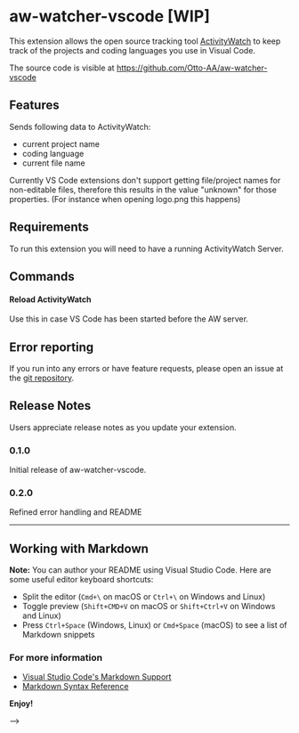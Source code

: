# aw-watcher-vscode [WIP]

This extension allows the open source tracking tool [ActivityWatch](http://activitywatch.net/) to keep track of the projects and coding languages you use in Visual Code.

The source code is visible at https://github.com/Otto-AA/aw-watcher-vscode

## Features

Sends following data to ActivityWatch:
- current project name
- coding language
- current file name

Currently VS Code extensions don't support getting file/project names for non-editable files, therefore this results in the value "unknown" for those properties. (For instance when opening logo.png this happens)

## Requirements

To run this extension you will need to have a running ActivityWatch Server.

## Commands
#### Reload ActivityWatch
Use this in case VS Code has been started before the AW server.


## Error reporting
If you run into any errors or have feature requests, please open an issue at the [git repository](https://github.com/Otto-AA/aw-watcher-vscode).

<!---
## Extension Settings

Include if your extension adds any VS Code settings through the `contributes.configuration` extension point.

For example:

This extension contributes the following settings:

* `myExtension.enable`: enable/disable this extension
* `myExtension.thing`: set to `blah` to do something
## Known Issues

Calling out known issues can help limit users opening duplicate issues against your extension.
-->
## Release Notes

Users appreciate release notes as you update your extension.

### 0.1.0

Initial release of aw-watcher-vscode.

### 0.2.0

Refined error handling and README


-----------------------------------------------------------------------------------------------------------

## Working with Markdown

**Note:** You can author your README using Visual Studio Code.  Here are some useful editor keyboard shortcuts:

* Split the editor (`Cmd+\` on macOS or `Ctrl+\` on Windows and Linux)
* Toggle preview (`Shift+CMD+V` on macOS or `Shift+Ctrl+V` on Windows and Linux)
* Press `Ctrl+Space` (Windows, Linux) or `Cmd+Space` (macOS) to see a list of Markdown snippets

### For more information

* [Visual Studio Code's Markdown Support](http://code.visualstudio.com/docs/languages/markdown)
* [Markdown Syntax Reference](https://help.github.com/articles/markdown-basics/)

**Enjoy!**

-->